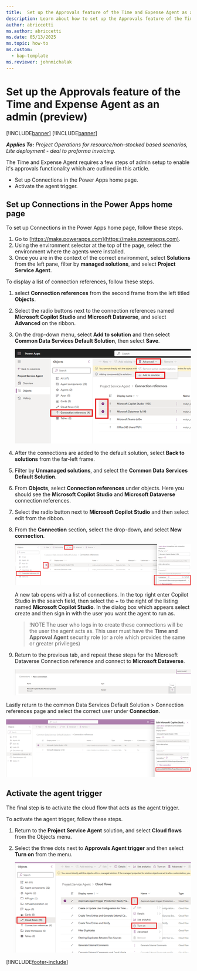 ```yaml
---
title:  Set up the Approvals feature of the Time and Expense Agent as an admin (preview)
description: Learn about how to set up the Approvals feature of the Time and Expense Agent as an admin. 
author: abriccetti
ms.author: abriccetti
ms.date: 05/13/2025
ms.topic: how-to
ms.custom: 
  - bap-template
ms.reviewer: johnmichalak
---
```


# Set up the Approvals feature of the Time and Expense Agent as an admin (preview)

[!INCLUDE[banner](../includes/banner.md)]
[!INCLUDE[banner](../includes/preview-note.md)]

_**Applies To:** Project Operations for resource/non-stocked based scenarios, Lite deployment - deal to proforma invoicing._

The Time and Expense Agent requires a few steps of admin setup to enable it's approvals functionality which are outlined in this article.

- Set up Connections in the Power Apps home page.
- Activate the agent trigger.

## Set up Connections in the Power Apps home page

To set up Connections in the Power Apps home page, follow these steps.

1. Go to [https://make.powerapps.com](https://make.powerapps.com).
1. Using the environment selector at the top of the page, select the environment where the agents were installed.
1. Once you are in the context of the correct environment, select **Solutions** from the left pane, filter by **managed solutions**, and select **Project Service Agent**.

To display a list of connection references, follow these steps.

1. select **Connection references** from the second frame from the left titled **Objects**.
1. Select the radio buttons next to the connection references named **Microsoft Copilot Studio** and **Microsoft Dataverse**, and select **Advanced** on the ribbon.
1. On the drop-down menu, select **Add to solution** and then select **Common Data Services Default Solution**, then select **Save**.

   ![Add connections to solution](media/agentsetup2.png)

1. After the connections are added to the default solution, select **Back to solutions** from the far-left frame.
1. Filter by **Unmanaged solutions**, and select the **Common Data Services Default Solution**.
1. From **Objects**, select **Connection references** under objects. Here you should see the **Microsoft Copilot Studio** and **Microsoft Dataverse** connection references.
1. Select the radio button next to **Microsoft Copilot Studio** and then select edit from the ribbon.
1. From the **Connection** section, select the drop-down, and select **New connection**.

   ![New Connection](media/agentsetup4.png)

   A new tab opens with a list of connections. In the top right enter Copilot Studio in the search field, then select the + to the right of the listing named **Microsoft Copilot Studio**. In the dialog box which appears select create and then sign in with the user you want the agent to run as.

   > !NOTE
   > The user who logs in to create these connections will be the user the agent acts as. This user must have the **Time and Approval Agent** security role (or a role which provides the same or greater privileges)

1. Return to the previous tab, and repeat these steps for the Microsoft Dataverse Connection reference and connect to **Microsoft Dataverse**.

   ![Copilot Studio Connection](media/agentsetup5.png)

Lastly return to the common Data Services Default Solution > Connection references page and select the correct user under **Connection**.

![Select user for connection](media/agentsetup7.png)

## Activate the agent trigger

The final step is to activate the cloud flow that acts as the agent trigger. 

To activate the agent trigger, follow these steps.

1. Return to the **Project Service Agent** solution, and select **Cloud flows** from the Objects menu. 
1. Select the three dots next to **Approvals Agent trigger** and then select **Turn on** from the menu.

   ![Turn on Cloud flow](media/agentsetup8.png)



[!INCLUDE[footer-include](../includes/footer-banner.md)]
